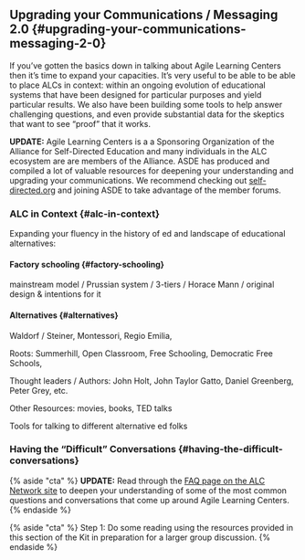 ## Upgrading your Communications / Messaging 2.0 {#upgrading-your-communications-messaging-2-0}

If you’ve gotten the basics down in talking about Agile Learning Centers then it’s time to expand your capacities. It’s very useful to be able to be able to place ALCs in context: within an ongoing evolution of educational systems that have been designed for particular purposes and yield particular results. We also have been building some tools to help answer challenging questions, and even provide substantial data for the skeptics that want to see “proof” that it works.

****UPDATE:****
Agile Learning Centers is a a Sponsoring Organization of the Alliance for Self-Directed Education and many individuals in the ALC ecosystem are are members of the Alliance. ASDE has produced and compiled a lot of valuable resources for deepening your understanding and  upgrading your communications. We recommend checking out [self-directed.org](/self-directed.org) and joining ASDE to take advantage of the member forums.

### ALC in Context {#alc-in-context}

Expanding your fluency in the history of ed and landscape of educational alternatives:

#### Factory schooling {#factory-schooling}

mainstream model / Prussian system / 3-tiers / Horace Mann / original design & intentions for it

#### Alternatives {#alternatives}

Waldorf / Steiner, Montessori, Regio Emilia,

Roots: Summerhill, Open Classroom, Free Schooling, Democratic Free Schools,

Thought leaders / Authors: John Holt, John Taylor Gatto, Daniel Greenberg, Peter Grey, etc.

Other Resources: movies, books, TED talks

Tools for talking to different alternative ed folks

### Having the “Difficult” Conversations {#having-the-difficult-conversations}

{% aside "cta" %}
****UPDATE:****
Read through the [FAQ page on the ALC Network site](https://agilelearningcenters.org/frequently-asked-questions/) to deepen your understanding of some of the most common questions and conversations that come up around Agile Learning Centers.
{% endaside %}

{% aside "cta" %}
Step 1: Do some reading using the resources provided in this section of the Kit in preparation for a larger group discussion.
{% endaside %}

